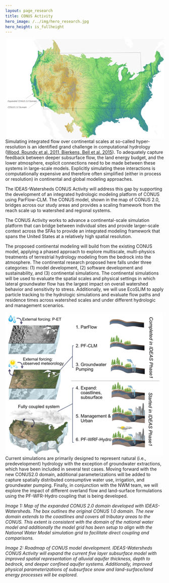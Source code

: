 ```yaml
---
layout: page_research
title: CONUS Activity 
hero_image: /../img/hero_research.jpg
hero_height: is_fullheight
---
```


<img width="500" src="/../img/conus2.png" align="right">

Simulating integrated flow over continental scales at so-called hyper-resolution is an identified grand challenge in computational hydrology ([Wood, Roundy et al. 2011, Bierkens, Bell et al. 2015][Woody]). To adequately capture feedback between deeper subsurface flow, the land energy budget, and the lower atmosphere, explicit connections need to be made between these systems in large-scale models. Explicitly simulating these interactions is computationally expensive and therefore often simplified (either in process or resolution) in continental and global modeling approaches.

The IDEAS-Watersheds CONUS Activity will address this gap by supporting the development of an integrated hydrologic modeling platform of CONUS using ParFlow-CLM. The CONUS model, shown in the map of CONUS 2.0, bridges across our study areas and provides a scaling framework from the reach scale up to watershed and regional systems.

The CONUS Activity works to advance a continental-scale simulation platform that can bridge between individual sites and provide larger-scale context across the SFAs to provide an integrated modeling framework that spans the United States at a relatively high spatial resolution.

The proposed continental modeling will build from the existing CONUS model, applying a phased approach to explore multiscale, multi-physics treatments of terrestrial hydrology modeling from the bedrock into the atmosphere. The continental research proposed here falls under three categories: (1) model development, (2) software development and sustainability, and (3) continental simulations. The continental simulations will be used to evaluate the spatial scales and physical settings in which lateral groundwater flow has the largest impact on overall watershed behavior and sensitivity to stress. Additionally, we will use EcoSLIM to apply particle tracking to the hydrologic simulations and evaluate flow paths and residence times across watershed scales and under different hydrologic and management scenarios.

<img width="500" src="/../img/conus_roadmap.png" align="left">

Current simulations are primarily designed to represent natural (i.e., predevelopment) hydrology with the exception of groundwater extractions, which have been included in several test cases. Moving forward with the new CONUS2.0 domain, additional parameterizations will be added to capture spatially distributed consumptive water use, irrigation, and groundwater pumping. Finally, in conjunction with the NWM team, we will explore the impact of different overland flow and land-surface formulations using the PF-WFR-Hydro coupling that is being developed.

*Image 1: Map of the expanded CONUS 2.0 domain developed with IDEAS-Watersheds. The box outlines the original CONUS 1.0 domain. The new domain extends to the coastlines and covers all tributary areas to the CONUS. This extent is consistent with the domain of the national water model and additionally the model grid has been setup to align with the National Water Model simulation grid to facilitate direct coupling and comparisons.*

*Image 2: Roadmap of CONUS model development. IDEAS-Watersheds CONUS Activity will expand the current five layer subsurface model with improved spatial representation of alluvial aquifer thickness, depth to bedrock, and deeper confined aquifer systems. Additionally, improved physical parameterizations of subsurface snow and land-surface/land energy processes will be explored.*

[Woody]: https://agupubs.onlinelibrary.wiley.com/doi/full/10.1029/2010WR010090


